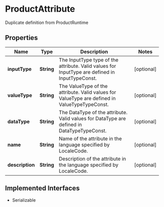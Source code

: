 

# ProductAttribute

Duplicate definition from ProductRuntime

## Properties

| Name | Type | Description | Notes |
|------------ | ------------- | ------------- | -------------|
|**inputType** | **String** | The InputType type of the attribute. Valid values for InputType are defined in InputTypeConst. |  [optional] |
|**valueType** | **String** | The ValueType of the attribute. Valid values for ValueType are defined in ValueTypeTypeConst. |  [optional] |
|**dataType** | **String** | The DataType of the attribute. Valid values for DataType are defined in DataTypeTypeConst. |  [optional] |
|**name** | **String** | Name of the attribute in the language specified by LocaleCode. |  [optional] |
|**description** | **String** | Description of the attribute in the language specified by LocaleCode. |  [optional] |


## Implemented Interfaces

* Serializable


